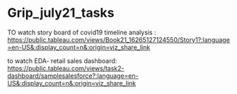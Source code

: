 # Grip_july21_tasks

TO watch story board of covid19 timeline analysis :
https://public.tableau.com/views/Book21_16265127124550/Story1?:language=en-US&:display_count=n&:origin=viz_share_link

to watch EDA- retail sales dashboard:
https://public.tableau.com/views/task2-dashboard/samplesalesforce?:language=en-US&:display_count=n&:origin=viz_share_link

